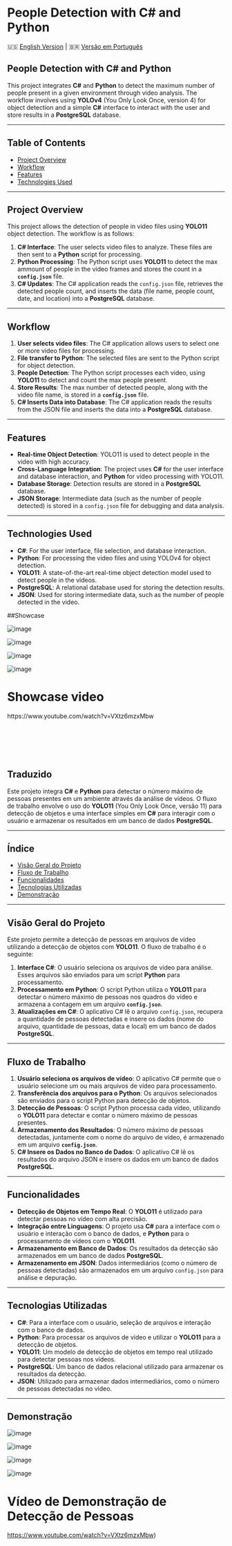 # People Detection with C# and Python

🇺🇸 [English Version](#people-detection-with-c-and-python) | 🇧🇷 [Versão em Português](#traduzido)

## People Detection with C# and Python

This project integrates **C#** and **Python** to detect the maximum number of people present in a given environment through video analysis. The workflow involves using **YOLOv4** (You Only Look Once, version 4) for object detection and a simple **C#** interface to interact with the user and store results in a **PostgreSQL** database.

---

## Table of Contents

- [Project Overview](#project-overview)
- [Workflow](#workflow)
- [Features](#features)
- [Technologies Used](#technologies-used)

---

## Project Overview

This project allows the detection of people in video files using **YOLO11** object detection. The workflow is as follows:

1. **C# Interface**: The user selects video files to analyze. These files are then sent to a **Python** script for processing.
2. **Python Processing**: The Python script uses **YOLO11** to detect the max ammount of people in the video frames and stores the count in a **`config.json`** file.
3. **C# Updates**: The C# application reads the `config.json` file, retrieves the detected people count, and inserts the data (file name, people count, date, and location) into a **PostgreSQL** database.

---

## Workflow

1. **User selects video files**: The C# application allows users to select one or more video files for processing.
2. **File transfer to Python**: The selected files are sent to the Python script for object detection.
3. **People Detection**: The Python script processes each video, using **YOLO11** to detect and count the max people present.
4. **Store Results**: The max number of detected people, along with the video file name, is stored in a **`config.json`** file.
5. **C# Inserts Data into Database**: The C# application reads the results from the JSON file and inserts the data into a **PostgreSQL** database.

---

## Features

- **Real-time Object Detection**: YOLO11 is used to detect people in the video with high accuracy.
- **Cross-Language Integration**: The project uses **C#** for the user interface and database interaction, and **Python** for video processing with YOLO11.
- **Database Storage**: Detection results are stored in a **PostgreSQL** database.
- **JSON Storage**: Intermediate data (such as the number of people detected) is stored in a `config.json` file for debugging and data analysis.

---

## Technologies Used

- **C#**: For the user interface, file selection, and database interaction.
- **Python**: For processing the video files and using YOLOv4 for object detection.
- **YOLO11**: A state-of-the-art real-time object detection model used to detect people in the videos.
- **PostgreSQL**: A relational database used for storing the detection results.
- **JSON**: Used for storing intermediate data, such as the number of people detected in the video.

##Showcase

![image](https://github.com/user-attachments/assets/9189f596-552a-43d5-8833-9f6a1cd43311)

![image](https://github.com/user-attachments/assets/65b5dcfa-15c6-4a85-8700-9876a9dcfa58)

![image](https://github.com/user-attachments/assets/2beb72f8-a25d-4af4-8ea0-2c5a63d4d803)

![image](https://github.com/user-attachments/assets/48b062f1-ff34-4a02-b5f7-f70e37b35d84)

<h1>Showcase video</h1>
https://www.youtube.com/watch?v=VXtz6mzxMbw
<br><br><br><br><br><br>



## Traduzido

Este projeto integra **C#** e **Python** para detectar o número máximo de pessoas presentes em um ambiente através da análise de vídeos. O fluxo de trabalho envolve o uso do **YOLO11** (You Only Look Once, versão 11) para detecção de objetos e uma interface simples em **C#** para interagir com o usuário e armazenar os resultados em um banco de dados **PostgreSQL**.

---

## Índice

- [Visão Geral do Projeto](#visão-geral-do-projeto)
- [Fluxo de Trabalho](#fluxo-de-trabalho)
- [Funcionalidades](#funcionalidades)
- [Tecnologias Utilizadas](#tecnologias-utilizadas)
- [Demonstração](#demonstração)

---

## Visão Geral do Projeto

Este projeto permite a detecção de pessoas em arquivos de vídeo utilizando a detecção de objetos com **YOLO11**. O fluxo de trabalho é o seguinte:

1. **Interface C#**: O usuário seleciona os arquivos de vídeo para análise. Esses arquivos são enviados para um script **Python** para processamento.
2. **Processamento em Python**: O script Python utiliza o **YOLO11** para detectar o número máximo de pessoas nos quadros do vídeo e armazena a contagem em um arquivo **`config.json`**.
3. **Atualizações em C#**: O aplicativo C# lê o arquivo `config.json`, recupera a quantidade de pessoas detectadas e insere os dados (nome do arquivo, quantidade de pessoas, data e local) em um banco de dados **PostgreSQL**.

---

## Fluxo de Trabalho

1. **Usuário seleciona os arquivos de vídeo**: O aplicativo C# permite que o usuário selecione um ou mais arquivos de vídeo para processamento.
2. **Transferência dos arquivos para o Python**: Os arquivos selecionados são enviados para o script Python para detecção de objetos.
3. **Detecção de Pessoas**: O script Python processa cada vídeo, utilizando o **YOLO11** para detectar e contar o número máximo de pessoas presentes.
4. **Armazenamento dos Resultados**: O número máximo de pessoas detectadas, juntamente com o nome do arquivo de vídeo, é armazenado em um arquivo **`config.json`**.
5. **C# Insere os Dados no Banco de Dados**: O aplicativo C# lê os resultados do arquivo JSON e insere os dados em um banco de dados **PostgreSQL**.

---

## Funcionalidades

- **Detecção de Objetos em Tempo Real**: O **YOLO11** é utilizado para detectar pessoas no vídeo com alta precisão.
- **Integração entre Linguagens**: O projeto usa **C#** para a interface com o usuário e interação com o banco de dados, e **Python** para o processamento de vídeos com o **YOLO11**.
- **Armazenamento em Banco de Dados**: Os resultados da detecção são armazenados em um banco de dados **PostgreSQL**.
- **Armazenamento em JSON**: Dados intermediários (como o número de pessoas detectadas) são armazenados em um arquivo `config.json` para análise e depuração.

---

## Tecnologias Utilizadas

- **C#**: Para a interface com o usuário, seleção de arquivos e interação com o banco de dados.
- **Python**: Para processar os arquivos de vídeo e utilizar o **YOLO11** para a detecção de objetos.
- **YOLO11**: Um modelo de detecção de objetos em tempo real utilizado para detectar pessoas nos vídeos.
- **PostgreSQL**: Um banco de dados relacional utilizado para armazenar os resultados da detecção.
- **JSON**: Utilizado para armazenar dados intermediários, como o número de pessoas detectadas no vídeo.

---

## Demonstração

![image](https://github.com/user-attachments/assets/9189f596-552a-43d5-8833-9f6a1cd43311)

![image](https://github.com/user-attachments/assets/65b5dcfa-15c6-4a85-8700-9876a9dcfa58)

![image](https://github.com/user-attachments/assets/2beb72f8-a25d-4af4-8ea0-2c5a63d4d803)

![image](https://github.com/user-attachments/assets/48b062f1-ff34-4a02-b5f7-f70e37b35d84)


<h1> Vídeo de Demonstração de Detecção de Pessoas</h1>

https://www.youtube.com/watch?v=VXtz6mzxMbw)
